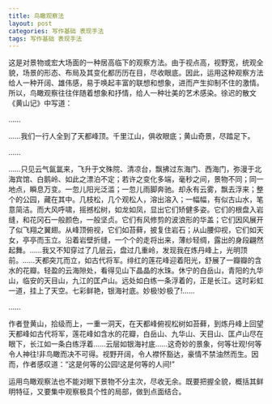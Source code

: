 ```yaml
---
title: 鸟瞰观察法
layout: post
categories: 写作基础 表现手法
tags: 写作基础 表现手法
---
```


这是对景物或宏大场面的一种居高临下的观察方法。由于视点高，视野宽，统观全貌，场景的形态、布局及其变化都历历在目，尽收眼底。因此，运用这种观察方法给人一种开阔、雄伟感，易于唤起丰富的联想和想象，进而产生抑制不住的激情。所以，鸟瞰观察往往伴随着想象和抒情，给人一种壮美的艺术感染。徐迟的散文《黄山记》中写道：

……

……我们一行人全到了天都峰顶。千里江山，俱收眼底；黄山奇景，尽踏足下。

……

……只见云气氤氲来，飞升于文殊院、清凉台，飘拂过东海门、西海门，弥漫于北海宾馆、白鹅岭、如此之漂泊不定；若许之变化多端，毫秒之间，景物不同；同一地点，瞬息万变。一忽儿阳光泛滥；一忽儿雨脚奔驰。却永有云雾，飘去浮来；整个的公园，藏在其中。几枝松，几个观松人，溶出溶入；一幅幅，有似古山水，笔意简洁。而大风呼啸，摇撼松树，如龙如凤，显出它们矫健多姿。它们的根盘入岩缝，和花冈石一般颜色，一般坚贞。它们有风修剪的波浪形的华盖；它们因风展开了似飞翔之翼翅。从峰顶俯视，它们如苔藓，披复住岩石；从山腰仰视，它们如天女，亭亭而玉立。沿着岩壁折缝，一个个的走将出来，薄纱轻绸，露出的身段翩然起舞。……我又不知穿过了几层云，盘过几重岭，发现我在炼丹峰上，光明顶前。……天都突兀而立，如古代将军。绯红的莲花峰迎着阳光，舒展了一瓣瓣的含水的花瓣。轻盈的云海隙处，看得见山下晶晶的水珠。休宁的白岳山，青阳的九华山，临安的天目山，九江的匡卢山。远处如白练一条浮着的，正是长江。这时彩虹一道，挂上了天空。七彩鲜艳，银海衬底。妙极!妙极了!……

……

作者登黄山，拾级而上，一重一洞天，在天都峰俯视松树如苔藓，到炼丹峰上回望天都峰如古代将军，莲花峰如含水的花瓣，白岳山、九华山、天目山、匡卢山尽在眼下，长江如一条白练浮着……云层如银海衬底……这奇妙的景象，何等壮观!何等令人神往!非鸟瞰而决不可得。视野开阔，令人襟怀豁达，豪情不禁油然而生。因而，作者感叹道：“这是何等的公园!这是何等的人间!”

运用鸟瞰观察法也不能对眼下景物不分主次，尽收无余。既要把握全貌，概括其鲜明特征，又要集中观察极具个性的局部，做到点面结合。 